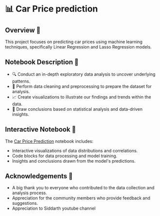 # 📊 Car Price prediction

## Overview 🌟
This project focuses on predicting car prices using machine learning techniques, specifically Linear Regression and Lasso Regression models.

## Notebook Description 📝
- 🔍 Conduct an in-depth exploratory data analysis to uncover underlying patterns.
- 🧼 Perform data cleaning and preprocessing to prepare the dataset for analysis.
- 📈 Create visualizations to illustrate our findings and trends within the data.
- 🧐 Draw conclusions based on statistical analysis and data-driven insights.

## Interactive Notebook 📓
The [Car Price Prediction](Analysis.ipynb) notebook includes:

- Interactive visualizations of data distributions and correlations.
- Code blocks for data processing and model training.
- Insights and conclusions drawn from the model's predictions.

## Acknowledgements 🎉
- A big thank you to everyone who contributed to the data collection and analysis process.
- Appreciation for the community members who provide feedback and suggestions.
- Appreciation to Siddarth youtube channel
